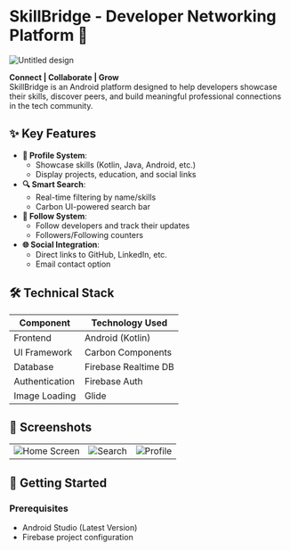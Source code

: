 # SkillBridge - Developer Networking Platform 🔗

![Untitled design](https://github.com/user-attachments/assets/0c1b6db6-efab-49aa-9512-5ea134f0f3e8)
 

**Connect | Collaborate | Grow**  
SkillBridge is an Android platform designed to help developers showcase their skills, discover peers, and build meaningful professional connections in the tech community.

## ✨ Key Features
- **📱 Profile System**:  
  - Showcase skills (Kotlin, Java, Android, etc.)
  - Display projects, education, and social links
- **🔍 Smart Search**:  
  - Real-time filtering by name/skills
  - Carbon UI-powered search bar
- **🤝 Follow System**:  
  - Follow developers and track their updates
  - Followers/Following counters
- **🌐 Social Integration**:  
  - Direct links to GitHub, LinkedIn, etc.
  - Email contact option

## 🛠️ Technical Stack
| Component       | Technology Used |
|-----------------|-----------------|
| Frontend        | Android (Kotlin) |
| UI Framework    | Carbon Components|
| Database        | Firebase Realtime DB |
| Authentication  | Firebase Auth    |
| Image Loading   | Glide           |

## 📸 Screenshots
| | | |
|:-------------------------:|:-------------------------:|:-------------------------:|
| ![Home Screen](https://via.placeholder.com/300x600?text=Home)  | ![Search](https://via.placeholder.com/300x600?text=Search) | ![Profile](https://via.placeholder.com/300x600?text=Profile) |

## 🚀 Getting Started
### Prerequisites
- Android Studio (Latest Version)
- Firebase project configuration
